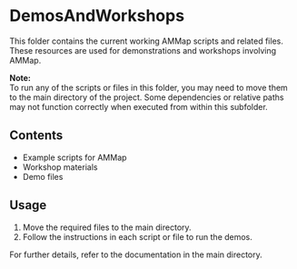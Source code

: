 # DemosAndWorkshops

This folder contains the current working AMMap scripts and related files. These resources are used for demonstrations and workshops involving AMMap.

**Note:**  
To run any of the scripts or files in this folder, you may need to move them to the main directory of the project. Some dependencies or relative paths may not function correctly when executed from within this subfolder.

## Contents

- Example scripts for AMMap
- Workshop materials
- Demo files

## Usage

1. Move the required files to the main directory.
2. Follow the instructions in each script or file to run the demos.

For further details, refer to the documentation in the main directory.